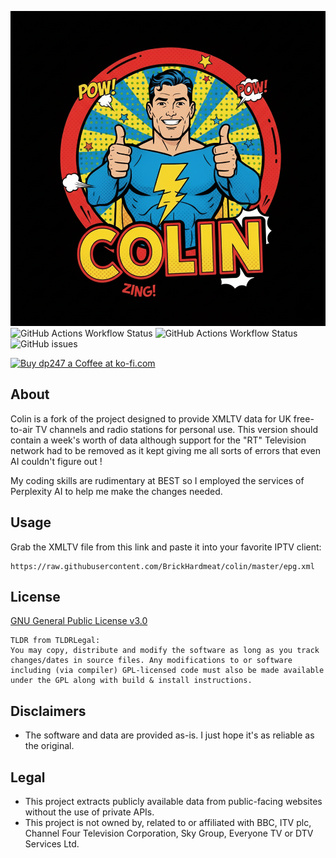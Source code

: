 
![logo](https://github.com/BrickHardmeat/colin/blob/master/logo.png)
![GitHub Actions Workflow Status](https://img.shields.io/github/actions/workflow/status/BrickHardmeat/colin/build_epg.yml?style=flat-square&label=EPG%20Generation)
![GitHub Actions Workflow Status](https://img.shields.io/github/actions/workflow/status/BrickHardmeat/colin/wiki.yml?style=flat-square&label=Channel%20List)
![GitHub issues](https://img.shields.io/github/issues-raw/BrickHardmeat/colin?color=%232ca9bc&style=flat-square)

<a href='https://ko-fi.com/K3K4EYJL5' target='_blank'><img height='36' style='border:0px;height:36px;' src='https://storage.ko-fi.com/cdn/kofi2.png?v=3' border='0' alt='Buy dp247 a Coffee at ko-fi.com' /></a>

## About
Colin is a fork of the project designed to provide XMLTV data for UK free-to-air TV channels and radio stations for personal use.  This version should contain a week's worth of data although support for the "RT" Television network had to be removed as it kept giving me all sorts of errors that even AI couldn't figure out !

My coding skills are rudimentary at BEST so I employed the services of Perplexity AI to help me make the changes needed.

## Usage
Grab the XMLTV file from this link and paste it into your favorite IPTV client:
```
https://raw.githubusercontent.com/BrickHardmeat/colin/master/epg.xml
```

## License
[GNU General Public License v3.0](https://github.com/dp247/Freeview-EPG/blob/master/LICENSE)
```text
TLDR from TLDRLegal:
You may copy, distribute and modify the software as long as you track changes/dates in source files. Any modifications to or software including (via compiler) GPL-licensed code must also be made available under the GPL along with build & install instructions.

```

## Disclaimers
- The software and data are provided as-is. I just hope it's as reliable as the original.

## Legal
- This project extracts publicly available data from public-facing websites without the use of private APIs. 
- This project is not owned by, related to or affiliated with BBC, ITV plc, Channel Four Television Corporation, Sky Group, Everyone TV or DTV Services Ltd. 
